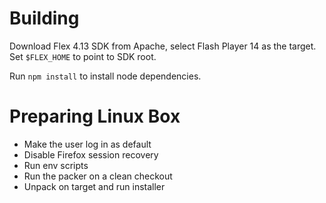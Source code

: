 Building
========

Download Flex 4.13 SDK from Apache,
select Flash Player 14 as the target.
Set `$FLEX_HOME` to point to SDK root.

Run `npm install` to install node dependencies.

Preparing Linux Box
===================

- Make the user log in as default
- Disable Firefox session recovery
- Run env scripts
- Run the packer on a clean checkout
- Unpack on target and run installer
